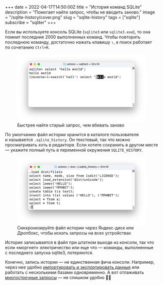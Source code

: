 +++
date = 2022-04-17T14:50:00Z
title = "История команд SQLite"
description = "Помогает найти запрос, чтобы не вводить заново."
image = "/sqlite-history/cover.png"
slug = "sqlite-history"
tags = ["sqlite"]
subscribe = "sqliter"
+++

Если вы используете консоль SQLite (`sqlite3` или `sqlite3.exe`), то она помнит последние 2000 выполненных команд. Чтобы повторить последнюю команду, достаточно нажать клавишу `↑`, а поиск работает по сочетанию `Ctrl+R`.

<div class="row">
<div class="col-xs-12 col-sm-8">
<figure>
  <img alt="Поиск по истории" src="search.jpg">
  <figcaption>Быстрее найти старый запрос, чем вбивать заново</figcaption>
</figure>
</div>
</div>

По умолчанию файл истории хранится в каталоге пользователя и называется `.sqlite_history`. Он текстовый, так что можно просматривать хоть в редакторе. Если хотите сохранить в другом месте — укажите полный путь в переменной окружения `SQLITE_HISTORY`.

<div class="row">
<div class="col-xs-12 col-sm-8">
<figure>
  <img alt="Файл истории" src="history.jpg">
  <figcaption>Синхронизируйте файл истории через Яндекс-диск или Дропбокс, чтобы искать запросы на всех устройствах</figcaption>
</figure>
</div>
</div>

История записывается в файл при штатном выходе из консоли, так что если «моргнет» электричество или еще что — команды, выполненные с последнего запуска sqlite3, потеряются.

Конечно, запись истории — не единственная фича консоли. Например, через нее удобно [импортировать и экспортировать данные](https://stepik.org/lesson/469658/step/1?unit=460482) или работать с несколькими базами одновременно. А вот отлаживать [многострочные запросы](/sqlite-multiline/) — не слишком удобно 🤷‍♀️
